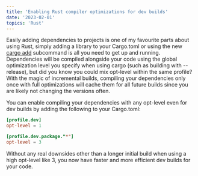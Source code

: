 ```yaml
---
title: 'Enabling Rust compiler optimizations for dev builds'
date: '2023-02-01'
topics: 'Rust'
---
```


Easily adding dependencies to projects is one of my favourite parts about using Rust, simply adding a library to your Cargo.toml or using the new [cargo add](https://doc.rust-lang.org/cargo/commands/cargo-add.html) subcommand is all you need to get up and running. Dependencies will be compiled alongside your code using the global optimization level you specify when using cargo (such as building with --release), but did you know you could mix opt-level within the same profile? With the magic of incremental builds, compiling your dependencies only once with full optimizations will cache them for all future builds since you are likely not changing the versions often.

You can enable compiling your dependencies with any opt-level even for dev builds by adding the following to your Cargo.toml:

```toml
[profile.dev]
opt-level = 1

[profile.dev.package."*"]
opt-level = 3
```

Without any real downsides other than a longer initial build when using a high opt-level like 3, you now have faster and more efficient dev builds for your code.
